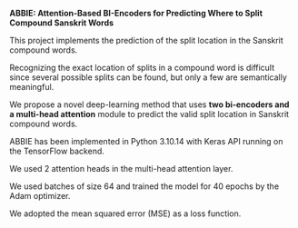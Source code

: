 **ABBIE: Attention-Based BI-Encoders for Predicting Where to Split Compound Sanskrit Words**

This project implements the prediction of the split location in the Sanskrit compound words. 

Recognizing the exact location of splits in a compound word is difficult since several possible splits can be found, but only a few are semantically meaningful.
 
We propose a novel deep-learning method that uses **two bi-encoders and a multi-head attention** module to predict the valid split location in Sanskrit compound words.

ABBIE has been implemented in Python 3.10.14 with Keras API running on the TensorFlow backend. 

We used 2 attention heads in the multi-head attention layer.

We used batches of size 64 and trained the model for 40 epochs by the Adam optimizer.

We adopted the mean squared error (MSE) as a loss function.
